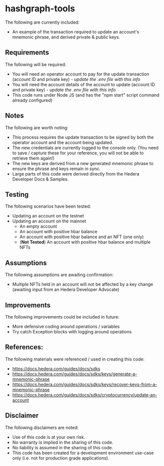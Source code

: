 # hashgraph-tools
The following are currently included: 
- An example of the transaction required to update an account's mnemonic phrase, and derived private & public keys.

## Requirements
The following will be required:
- You will need an operator account to pay for the update transaction (account ID and private key) - *update the .env file with this info*
- You will need the account details of the account to update (account ID and private key) - *update the .env file with this info*
- This code runs under Node JS (and has the "npm start" script command already configured)

## Notes
The following are worth noting:
- This process requires the update transaction to be signed by both the operator account and the account being updated.
- The new credentials are currently logged to the console only. (You need to save / capture these for your reference, you will not be able to retrieve them again!)
- The new keys are derived from a new generated mnemonic phrase to ensure the phrase and keys remain in sync.
- Large parts of this code were derived directly from the Hedera Developer Docs & Samples.

## Testing
The following scenarios have been tested: 
- Updating an account on the testnet
- Updating an account on the mainnet
  - An empty account
  - An account with positive hbar balance
  - An account with positive hbar balance and an NFT (one only)
  - (**Not Tested**) An account with positive hbar balance and multiple NFTs

## Assumptions
The following assumptions are awaiting confirmation: 
- Multiple NFTs held in an account will not be affected by a key change (awaiting input from an Hedera Developer Advocate)

## Improvements
The following improvements could be included in future: 
- More defensive coding around operations / variables
- Try catch Exception blocks with logging around operations

## References: 
The following materials were referenced / used in creating this code: 
- https://docs.hedera.com/guides/docs/sdks
- https://docs.hedera.com/guides/docs/sdks/keys/generate-a-mnemonic-phrase
- https://docs.hedera.com/guides/docs/sdks/keys/recover-keys-from-a-mnemonic-phrase
- https://docs.hedera.com/guides/docs/sdks/cryptocurrency/update-an-account

## Disclaimer
The following disclaimers are noted: 
- Use of this code is at your own risk.
- No warranty is implied in the sharing of this code.
- No liability is assumed in the sharing of this code.
- This code has been created for a development environment use-case only (i.e. not for production grade applications). 
